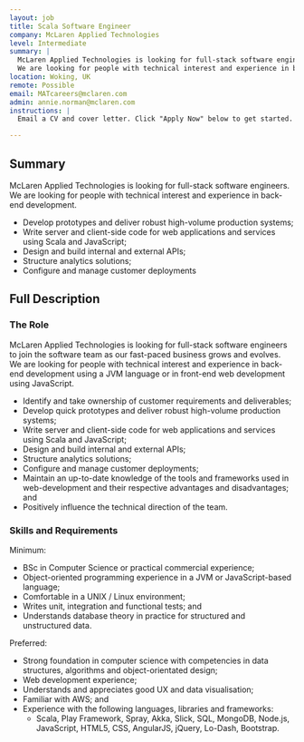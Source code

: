 ```yaml
---
layout: job
title: Scala Software Engineer
company: McLaren Applied Technologies
level: Intermediate
summary: |
  McLaren Applied Technologies is looking for full-stack software engineers.
  We are looking for people with technical interest and experience in back-end development.
location: Woking, UK
remote: Possible
email: MATcareers@mclaren.com
admin: annie.norman@mclaren.com
instructions: |
  Email a CV and cover letter. Click "Apply Now" below to get started.

---
```


<!-- break -->

## Summary

McLaren Applied Technologies is looking for full-stack software engineers. We are looking for people with technical interest and experience in back-end development.

- Develop prototypes and deliver robust high-volume production systems;
- Write server and client-side code for web applications and services using Scala and JavaScript;
- Design and build internal and external APIs;
- Structure analytics solutions;
- Configure and manage customer deployments

## Full Description

### The Role

McLaren Applied Technologies is looking for full-stack software engineers to join the software team as our fast-paced business grows and evolves. We are looking for people with technical interest and experience in back-end development using a JVM language or in front-end web development using JavaScript.

- Identify and take ownership of customer requirements and deliverables;
- Develop quick prototypes and deliver robust high-volume production systems;
- Write server and client-side code for web applications and services using Scala and JavaScript;
- Design and build internal and external APIs;
- Structure analytics solutions;
- Configure and manage customer deployments;
- Maintain an up-to-date knowledge of the tools and frameworks used in web-development and their respective advantages and disadvantages; and
- Positively influence the technical direction of the team.


### Skills and Requirements

Minimum:

- BSc in Computer Science or practical commercial experience;
- Object-oriented programming experience in a JVM or JavaScript-based language;
- Comfortable in a UNIX / Linux environment;
- Writes unit, integration and functional tests; and
- Understands database theory in practice for structured and unstructured data.

Preferred:

- Strong foundation in computer science with competencies in data structures,  algorithms and object-orientated design;
- Web development experience;
- Understands and appreciates good UX and data visualisation;
- Familiar with AWS; and
- Experience with the following languages, libraries and frameworks:
  - Scala, Play Framework, Spray, Akka, Slick, SQL, MongoDB, Node.js, JavaScript, HTML5, CSS, AngularJS, jQuery, Lo-Dash, Bootstrap.
